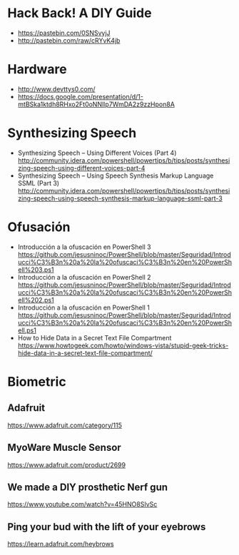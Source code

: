 # Hack Back! A DIY Guide
* https://pastebin.com/0SNSvyjJ
* http://pastebin.com/raw/cRYvK4jb

# Hardware
* http://www.devttys0.com/
* https://docs.google.com/presentation/d/1-mtBSka1ktdh8RHxo2Ft0oNNlIp7WmDA2z9zzHpon8A

# Synthesizing Speech
* Synthesizing Speech – Using Different Voices (Part 4) http://community.idera.com/powershell/powertips/b/tips/posts/synthesizing-speech-using-different-voices-part-4
* Synthesizing Speech – Using Speech Synthesis Markup Language SSML (Part 3) http://community.idera.com/powershell/powertips/b/tips/posts/synthesizing-speech-using-speech-synthesis-markup-language-ssml-part-3

# Ofusación
* Introducción a la ofuscación en PowerShell 3 https://github.com/jesusninoc/PowerShell/blob/master/Seguridad/Introducci%C3%B3n%20a%20la%20ofuscaci%C3%B3n%20en%20PowerShell%203.ps1
* Introducción a la ofuscación en PowerShell 2 https://github.com/jesusninoc/PowerShell/blob/master/Seguridad/Introducci%C3%B3n%20a%20la%20ofuscaci%C3%B3n%20en%20PowerShell%202.ps1
* Introducción a la ofuscación en PowerShell 1 https://github.com/jesusninoc/PowerShell/blob/master/Seguridad/Introducci%C3%B3n%20a%20la%20ofuscaci%C3%B3n%20en%20PowerShell.ps1
* How to Hide Data in a Secret Text File Compartment https://www.howtogeek.com/howto/windows-vista/stupid-geek-tricks-hide-data-in-a-secret-text-file-compartment/

# Biometric
## Adafruit
https://www.adafruit.com/category/115
## MyoWare Muscle Sensor
https://www.adafruit.com/product/2699
## We made a DIY prosthetic Nerf gun
https://www.youtube.com/watch?v=45HNO8SIvSc
## Ping your bud with the lift of your eyebrows
https://learn.adafruit.com/heybrows
